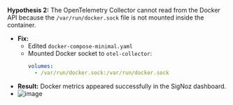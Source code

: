 **Hypothesis 2:** The OpenTelemetry Collector cannot read from the Docker API because the `/var/run/docker.sock` file is not mounted inside the container.
- **Fix:**
  - Edited `docker-compose-minimal.yaml`
  - Mounted Docker socket to `otel-collector`:
    ```yaml
    volumes:
      - /var/run/docker.sock:/var/run/docker.sock
    ```
- **Result:** Docker metrics appeared successfully in the SigNoz dashboard.
- ![image](https://github.com/user-attachments/assets/ab831559-ce7f-495f-93bc-09b6713787f3)
